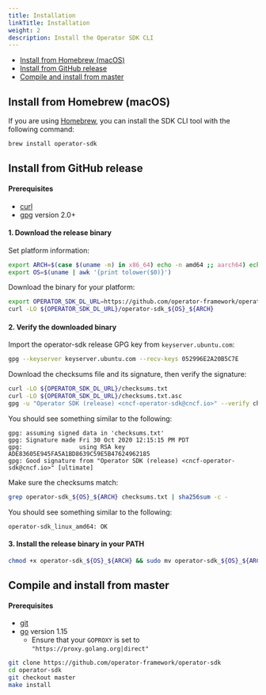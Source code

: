 ```yaml
---
title: Installation
linkTitle: Installation
weight: 2
description: Install the Operator SDK CLI
---
```


- [Install from Homebrew (macOS)](#install-from-homebrew-macos)
- [Install from GitHub release](#install-from-github-release)
- [Compile and install from master](#compile-and-install-from-master)

## Install from Homebrew (macOS)

If you are using [Homebrew][homebrew_tool], you can install the SDK CLI tool with the following command:

```sh
brew install operator-sdk
```

## Install from GitHub release

#### Prerequisites

- [curl](https://curl.haxx.se/)
- [gpg](https://gnupg.org/) version 2.0+

#### 1. Download the release binary

Set platform information:

```sh
export ARCH=$(case $(uname -m) in x86_64) echo -n amd64 ;; aarch64) echo -n arm64 ;; *) echo -n $(uname -m) ;; esac)
export OS=$(uname | awk '{print tolower($0)}')
```

Download the binary for your platform:

```sh
export OPERATOR_SDK_DL_URL=https://github.com/operator-framework/operator-sdk/releases/download/v1.9.1
curl -LO ${OPERATOR_SDK_DL_URL}/operator-sdk_${OS}_${ARCH}
```

#### 2. Verify the downloaded binary

Import the operator-sdk release GPG key from `keyserver.ubuntu.com`:

```sh
gpg --keyserver keyserver.ubuntu.com --recv-keys 052996E2A20B5C7E
```

Download the checksums file and its signature, then verify the signature:

```sh
curl -LO ${OPERATOR_SDK_DL_URL}/checksums.txt
curl -LO ${OPERATOR_SDK_DL_URL}/checksums.txt.asc
gpg -u "Operator SDK (release) <cncf-operator-sdk@cncf.io>" --verify checksums.txt.asc
```

You should see something similar to the following:

```console
gpg: assuming signed data in 'checksums.txt'
gpg: Signature made Fri 30 Oct 2020 12:15:15 PM PDT
gpg:                using RSA key ADE83605E945FA5A1BD8639C59E5B47624962185
gpg: Good signature from "Operator SDK (release) <cncf-operator-sdk@cncf.io>" [ultimate]
```

Make sure the checksums match:

```sh
grep operator-sdk_${OS}_${ARCH} checksums.txt | sha256sum -c -
```

You should see something similar to the following:

```console
operator-sdk_linux_amd64: OK
```

#### 3. Install the release binary in your PATH

```sh
chmod +x operator-sdk_${OS}_${ARCH} && sudo mv operator-sdk_${OS}_${ARCH} /usr/local/bin/operator-sdk
```

## Compile and install from master

#### Prerequisites

- [git][git_tool]
- [go][go_tool] version 1.15
  - Ensure that your `GOPROXY` is set to `"https://proxy.golang.org|direct"`

```sh
git clone https://github.com/operator-framework/operator-sdk
cd operator-sdk
git checkout master
make install
```

[homebrew_tool]:https://brew.sh/
[git_tool]:https://git-scm.com/downloads
[go_tool]:https://golang.org/dl/

